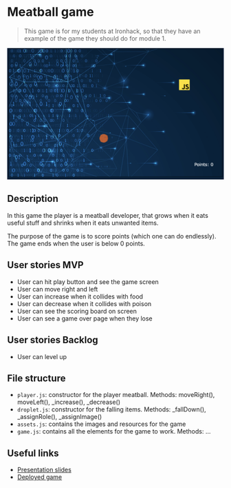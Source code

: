# Meatball game

> This game is for my students at Ironhack, so that they have an example of the game they should do for module 1.

[<img src="img/page.png">](https://alebausa.github.io/meatball-dev/)

## Description

In this game the player is a meatball developer, that grows when it eats useful stuff and shrinks when it eats unwanted items.

The purpose of the game is to score points (which one can do endlessly). The game ends when the user is below 0 points.

## User stories MVP

- User can hit play button and see the game screen
- User can move right and left
- User can increase when it collides with food
- User can decrease when it collides with poison
- User can see the scoring board on screen
- User can see a game over page when they lose

## User stories Backlog

- User can level up

## File structure

- <code>player.js</code>: constructor for the player meatball. Methods: moveRight(), moveLeft(), \_increase(), \_decrease()
- <code>droplet.js</code>: constructor for the falling items. Methods: \_fallDown(), \_assignRole(), \_assignImage()
- <code>assets.js</code>: contains the images and resources for the game
- <code>game.js</code>: contains all the elements for the game to work. Methods: ...

## Useful links

- [Presentation slides]()
- [Deployed game](https://alebausa.github.io/meatball-dev/)
